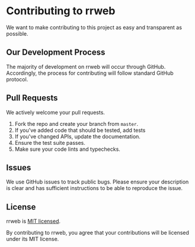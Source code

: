 # Contributing to rrweb
We want to make contributing to this project as easy and transparent as
possible.

## Our Development Process
The majority of development on rrweb will occur through GitHub. Accordingly,
the process for contributing will follow standard GitHub protocol.

## Pull Requests
We actively welcome your pull requests.
1. Fork the repo and create your branch from `master`.
2. If you've added code that should be tested, add tests
3. If you've changed APIs, update the documentation.
4. Ensure the test suite passes.
5. Make sure your code lints and typechecks.

## Issues
We use GitHub issues to track public bugs. Please ensure your description is
clear and has sufficient instructions to be able to reproduce the issue.

## License
rrweb is [MIT licensed](https://github.com/rrweb-io/rrweb/blob/master/LICENSE).

By contributing to rrweb, you agree that your contributions will be licensed
under its MIT license.
